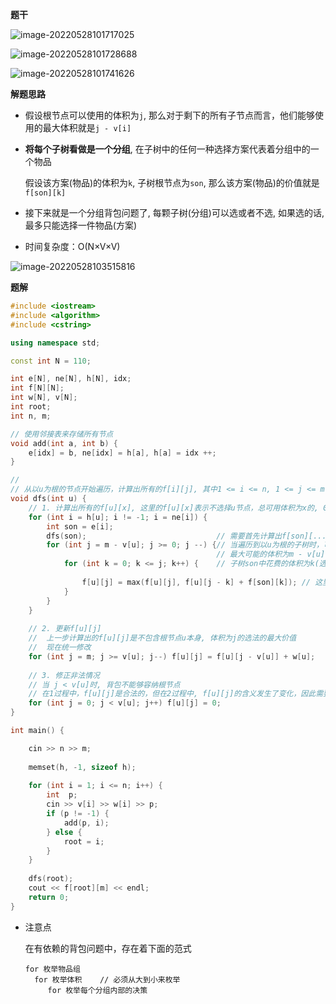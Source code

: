**题干**

![image-20220528101717025](http://www.cdn.liver0377.xyz/typora/202205281017103.png)

![image-20220528101728688](http://www.cdn.liver0377.xyz/typora/202205281017734.png)

![image-20220528101741626](http://www.cdn.liver0377.xyz/typora/202205281017658.png)





**解题思路**

- 假设根节点可以使用的体积为`j`, 那么对于剩下的所有子节点而言，他们能够使用的最大体积就是`j - v[i]`

- **将每个子树看做是一个分组**, 在子树中的任何一种选择方案代表着分组中的一个物品

  假设该方案(物品)的体积为`k`, 子树根节点为`son`, 那么该方案(物品)的价值就是`f[son][k]`

- 接下来就是一个分组背包问题了, 每颗子树(分组)可以选或者不选, 如果选的话,最多只能选择一件物品(方案)

-  时间复杂度：O(N×V×V)

![image-20220528103515816](http://www.cdn.liver0377.xyz/typora/202205281035894.png)



**题解**

```cpp
#include <iostream>
#include <algorithm>
#include <cstring>

using namespace std;

const int N = 110;

int e[N], ne[N], h[N], idx;
int f[N][N];
int w[N], v[N];
int root;
int n, m;

// 使用邻接表来存储所有节点
void add(int a, int b) {
    e[idx] = b, ne[idx] = h[a], h[a] = idx ++;
}

// 
// 从以u为根的节点开始遍历，计算出所有的f[i][j], 其中1 <= i <= n, 1 <= j <= m
void dfs(int u) {
    // 1. 计算出所有的f[u][x], 这里的f[u][x]表示不选择u节点，总可用体积为x的, 0 <= x <= m - v[u] 
    for (int i = h[u]; i != -1; i = ne[i]) {  
        int son = e[i];
        dfs(son);                             // 需要首先计算出f[son][...]  
        for (int j = m - v[u]; j >= 0; j --) {// 当遍历到以u为根的子树时，可用的体积并不知道，这里
                                              // 最大可能的体积为m - v[u]
            for (int k = 0; k <= j; k++) {    // 子树son中花费的体积为k(选择哪个物品)
                
                f[u][j] = max(f[u][j], f[u][j - k] + f[son][k]); // 这里的f[u][j - k]其实还可以继续从子树son                                                                  // 中分配体积，但是这不影响f[u][j]的计算
            }
        }
    }
    
    // 2. 更新f[u][j]
    //  上一步计算出的f[u][j]是不包含根节点u本身, 体积为j的选法的最大价值
    //  现在统一修改
    for (int j = m; j >= v[u]; j--) f[u][j] = f[u][j - v[u]] + w[u];
    
    // 3. 修正非法情况
    // 当 j < v[u]时, 背包不能够容纳根节点
    // 在1过程中，f[u][j]是合法的，但在2过程中, f[u][j]的含义发生了变化，因此需要修正
    for (int j = 0; j < v[u]; j++) f[u][j] = 0;
}

int main() {

    cin >> n >> m;
    
    memset(h, -1, sizeof h);
    
    for (int i = 1; i <= n; i++) {
        int  p;
        cin >> v[i] >> w[i] >> p;
        if (p != -1) {
            add(p, i);
        } else {
            root = i;
        }
    }
    
    dfs(root);
    cout << f[root][m] << endl;
    return 0;
}
```



- 注意点

  在有依赖的背包问题中，存在着下面的范式

  ```
  for 枚举物品组
    for 枚举体积    // 必须从大到小来枚举
       for 枚举每个分组内部的决策
      
  ```

  
